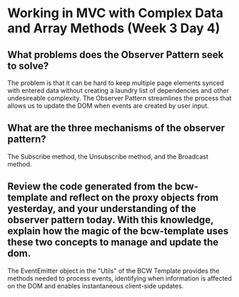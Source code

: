 # Working in MVC with Complex Data and Array Methods (Week 3 Day 4)

## What problems does the Observer Pattern seek to solve?

The problem is that it can be hard to keep multiple page elements synced with entered data without creating a laundry list of dependencies and other undesireable complexity. The Observer Pattern streamlines the process that allows us to update the DOM when events are created by user input.

## What are the three mechanisms of the observer pattern?

The Subscribe method, the Unsubscribe method, and the Broadcast method.

## Review the code generated from the bcw-template and reflect on the proxy objects from yesterday, and your understanding of the observer pattern today. With this knowledge, explain how the magic of the bcw-template uses these two concepts to manage and update the dom.

The EventEmitter object in the "Utils" of the BCW Template provides the methods needed to process events, identifying when information is affected on the DOM and enables instantaneous client-side updates.